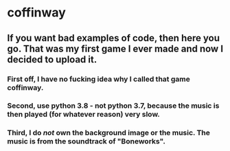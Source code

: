 # coffinway
## If you want bad examples of code, then here you go. That was my first game I ever made and now I decided to upload it.
### First off, I have no fucking idea why I called that game coffinway.
### Second, use python 3.8 - not python 3.7, because the music is then played (for whatever reason) very slow.
### Third, I do *not* own the background image or the music. The music is from the soundtrack of "Boneworks".
